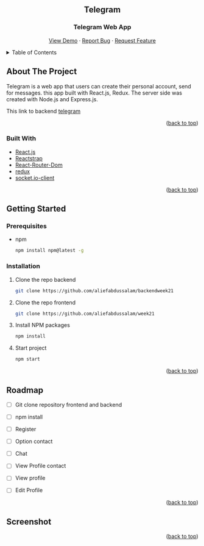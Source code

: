 <div id="top"></div>

<!-- PROJECT LOGO -->
<br />
<div align="center">
    <h2>Telegram</h2>

<h3 align="center">Telegram Web App</h3>

  <p align="center">
    <a href="">View Demo</a>
    ·
    <a href="">Report Bug</a>
    ·
    <a href="">Request Feature</a>
  </p>
</div>



<!-- TABLE OF CONTENTS -->
<details>
  <summary>Table of Contents</summary>
  <ol>
    <li>
      <a href="#about-the-project">About The Project</a>
      <ul>
        <li><a href="#built-with">Built With</a></li>
      </ul>
    </li>
    <li>
      <a href="#getting-started">Getting Started</a>
      <ul>
        <li><a href="#getting-started">Prerequisites</a></li>
        <li><a href="#getting-started">Installation</a></li>
      </ul>
    </li>
    <li><a href="#roadmap">Roadmap</a></li>
    <li><a href="#contact">Contact</a></li>
    <li><a href="#contact">Screenshot</a></li>
  </ol>
</details>



<!-- ABOUT THE PROJECT -->
<div id="#about-the-project"></div>

## About The Project


Telegram is a web app that users can create their personal account, send for messages. this app built with React.js, Redux. The server side was created with Node.js and Express.js.

This link to backend [telegram](https://github.com/aliefabdussalam/backendweek21)

<p align="right">(<a href="#top">back to top</a>)</p>


<div id="#built-with"></div>

### Built With

* [React.js](https://reactjs.org/)
* [Reactstrap](https://reactstrap.github.io/)
* [React-Router-Dom](https://reactrouter.com/web/guides/quick-start)
* [redux](https://redux.js.org/)
* [socket.io-client](https://github.com/socketio/socket.io-client#readme)

<p align="right">(<a href="#top">back to top</a>)</p>



<!-- GETTING STARTED -->
<div id="#getting-started"></div>

## Getting Started

### Prerequisites

* npm
  ```sh
  npm install npm@latest -g
  ```

### Installation

1. Clone the repo backend
    ```sh
    git clone https://github.com/aliefabdussalam/backendweek21
    ```

2. Clone the repo frontend
   ```sh
   git clone https://github.com/aliefabdussalam/week21
   ```
3. Install NPM packages
   ```sh
   npm install
   ```
4. Start project
   ```sh
   npm start
   ```

<p align="right">(<a href="#top">back to top</a>)</p>

<div id="#roadmap"></div>

<!-- ROADMAP -->
## Roadmap

- [ ] Git clone repository frontend and backend
- [ ] npm install
- [ ] Register
- [ ] Option contact
- [ ] Chat
- [ ] View Profile contact
- [ ] View profile
- [ ] Edit Profile


<p align="right">(<a href="#top">back to top</a>)</p>


<div id="#screenshot"></div>

## Screenshot

<!-- Below is a sample screenshot of the telegram APP website and mobile display for users.

---------------------------------------------------
Display Web|Display Web
:-----------------------:|:----------------------------:
![](img/login.PNG) | ![](img/register.PNG)
![](img/setting.PNG) | ![](img/chat.PNG)

---------------------------------------------------
Display Mobile|Display Mobile
:-----------------------:|:----------------------------:
![](img/loginmobile.PNG) | ![](img/registermobile.PNG)
![](img/listusermobile.PNG) | ![](img/chat%20mobile.PNG)
![](img/setting%20mobile.PNG) | ![](img/setting%20mobile.PNG) -->




<p align="right">(<a href="#top">back to top</a>)</p>
